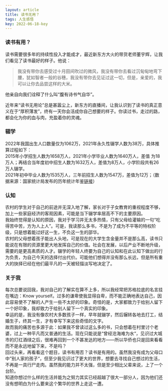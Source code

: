 ```yaml
---
layout: article
title: 读书无用？
tags: 人生感悟
key: 2022-06-18-key
---
```

### 读书有用？
读书需要很多年的持续性投入才能成才，最近新东方大火的带货老师董宇辉，让我们看见了读书最好的样子。他说：
>我没有带你去感受过十月田间吹过的微风，我没有带你去看过沉甸甸地弯下腰，犹如智者一般的谷穗，我没有带你去见证过这一切，但是，亲爱的，我可以让你去品尝这样的大米。  

他亲自向我们诠释了什么叫“腹有诗书气自华”。  
<!--more-->
近年来“读书无用论”总是甚嚣尘上，新东方的直播间，让我认识到了读书的真正意义在于“厚积薄发”，终有一天你会活成你自己想要的样子。你读过书，走过的路，都会化为你的血与肉，充盈着你的灵魂。  

### 辍学
2022年我国出生人口数量仅为1062万，2021年永久性辍学人数为38万，具体推算过程如下：  
2015年小学招生人数为1658万人，2021年小学毕业人数为1640万人，差值 为18万人；再结合当年度初中招生人数为1632万人，差值为8万人，小学阶段共有26万人辍学。  
2021年初中毕业人数为1535万人，三年前招生人数为1547万，差值为12万；（数据来源：国家统计局发布的历年统计年鉴[链接](http://www.stats.gov.cn/tjsj/ndsj/)）  

### 认知
农村的学生对于自己的前途并无深入地了解，家长对于子女教育的重视程度不够， 加上一些家庭经济的客观因素，可能是当下辍学率居高不下的主要原因。  
我始终觉得是认知的原因，我对于学习并无太多热情，只有父母给灌输的一句“吃得苦中苦，方为人上人”。可是，我读那么多书，不是为了成为不平等的特权阶级，只是想着能过好这一生，不负这一生的邵华。  
农村的父母想着孩子能出人头地，可是现在的大学生含金量并不是那么高，读书只能说在有限的资源里更大地发挥自己的价值。社会在发展，以后产业不断地升级，需要的是更高素质的人才。辍学的年轻人终要为自己的认知和在此认知下做出的行为负责，为自己今天的选择付出代价。可能他们想得并没有那么长远，但是所有重大的抉择已经在他们最平凡的一天被轻描淡写地决定了。  

### 关于我
每次总要说回我，我对自己的了解实在算不上多，所以我经常把苏格拉底的名言挂在嘴边：Know yourself。过多的谦卑使我显得自卑，而不能正确地表达自己，因此容易使不了解的人产生一些不太好的印象。奇怪的是，大家都致力于给别人留下一个好印象，我却致力于给别人留下一个真实的印象。  
幸运的是，我没有像农村大多数孩子一样，早年就辍学，然后辗转各地去打工，结婚生子，终其一生，才有幸写下来这些奇怪的文字。  
故而我的痛苦也多源于此：如果我不曾读过这么多的书，只会想着在村里讨个老婆，过上一种平凡而又普通的生活。现在只能说是“曾经沧海难为水“，见识过大城市的灯红酒绿之后，很难再回到一个不甚发达的地方——所以华侨也只是回来看看而不是永远地留下来，不是吗？  
回过头来，再看看这个题目，读书有用否？读书是有用的。虽然我没有成为父母口中”别人家的孩子“，但至少我见识过了更大的世界，想要去寻找自己想过的生活，不再是一具行尸走肉。虽然我的能力并不太强，但是至少相比父辈来说，上了一个台阶。  
知道你想过什么样的生活并能为之努力其实已经超越了很大一部分人，因为他们还没有想明白为什么要来这个繁华的世界上走这一遭。

